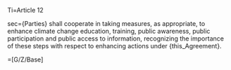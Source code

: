 Ti=Article 12

sec={Parties} shall cooperate in taking measures, as appropriate, to enhance climate change education, training, public awareness, public participation and public access to information, recognizing the importance of these steps with respect to enhancing actions under {this_Agreement}.

=[G/Z/Base]

